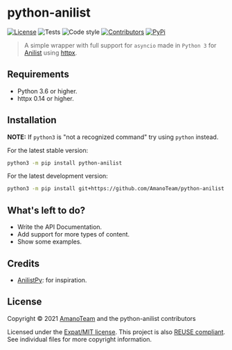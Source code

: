 <!--
  ~ Copyright (C) 2021-2022 Amano Team <https://amanoteam.com/>, nfitzen
  ~ 
  ~ SPDX-License-Identifier: MIT
  -->

# python-anilist

[![License](https://img.shields.io/github/license/AmanoTeam/aiodown)](https://github.com/AmanoTeam/python-anilist/raw/main/LICENSE)
![Tests](https://github.com/mCodingLLC/SlapThatLikeButton-TestingStarterProject/actions/workflows/tests.yml/badge.svg)
![Code style](https://img.shields.io/badge/code%20style-black-000000.svg)
[![Contributors](https://img.shields.io/github/contributors/AmanoTeam/python-anilist.svg)](https://github.com/AmanoTeam/python-anilist/graphs/contributors)
[![PyPi](https://badge.fury.io/py/python-anilist.svg)](https://pypi.org/project/python-anilist/)

> A simple wrapper with full support for `asyncio` made in `Python 3` for [Anilist](//anilist.co) using [httpx](//github.com/encode/httpx).

## Requirements

- Python 3.6 or higher.
- httpx 0.14 or higher.

## Installation

**NOTE:** If `python3` is "not a recognized command" try using `python` instead.

For the latest stable version:
```sh
python3 -m pip install python-anilist
```

For the latest development version:
```sh
python3 -m pip install git+https://github.com/AmanoTeam/python-anilist.git#egg=python-anilist
```

## What's left to do?

- Write the API Documentation.
- Add support for more types of content.
- Show some examples.

## Credits

* [AnilistPy](//github.com/anilistpy/anilistpy): for inspiration.

## License

Copyright © 2021 [AmanoTeam](https://github.com/AmanoTeam)
and the python-anilist contributors

Licensed under the [Expat/MIT license](LICENSE).
This project is also [REUSE compliant](https://reuse.software/).
See individual files for more copyright information.
